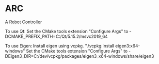 # ARC
A Robot Controller

To use Qt:
Set the CMake tools extension "Configure Args" to -DCMAKE_PREFIX_PATH=C:/Qt/5.15.2/msvc2019_64

To use Eigen:
Install eigen using vcpkg. ".\vcpkg install eigen3:x64-windows"
Set the CMake tools extension "Configure Args" to -DEigen3_DIR=C:/dev/vcpkg/packages/eigen3_x64-windows/share/eigen3